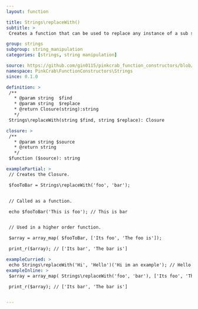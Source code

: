 ```yaml
---
layout: function

title: Strings\replaceWith()
subtitle: >
 Creates a function that can be used to replace any instance of a sub string, with a defined value. The created function can then reused over any string, or used as part of a Higher Order Function such as array_map().

group: strings
subgroup: string_manipulation
categories: [strings, string manipulation]

source: https://github.com/gin0115/pinkcrab_function_constructors/blob/master/src/strings.php#L159
namespace: PinkCrab\FunctionConstructors\Strings
since: 0.1.0

definition: >
 /**
   * @param string  $find
   * @param string  $replace
   * @return Closure(string):string
   */
 Strings\replaceWith(string $find, string $replace): Closure

closure: >
 /**
   * @param string $source
   * @return string
   */
 $function ($source): string

examplePartial: >
 // Creates the Closure.

 $fooToBar = Strings\replaceWith('foo', 'bar');  


 // Called as a function.  

 echo $fooToBar('This is foo'); // This is bar  


 // Used in a higher order function.  

 $array = array_map( $fooToBar, ['Its foo', 'The foo is']);  

 print_r($array); // ['Its bar', 'The bar is']  

exampleCurried: >
 echo Strings\replaceWith('Hi', 'Hello')('Hi im an example'); // Hello im an example
exampleInline: >
 $array = array_map( Strings\replaceWith('foo', 'bar'), ['Its foo', 'The foo is'] );

 print_r($array); // ['Its bar', 'The bar is'] 


---
```

